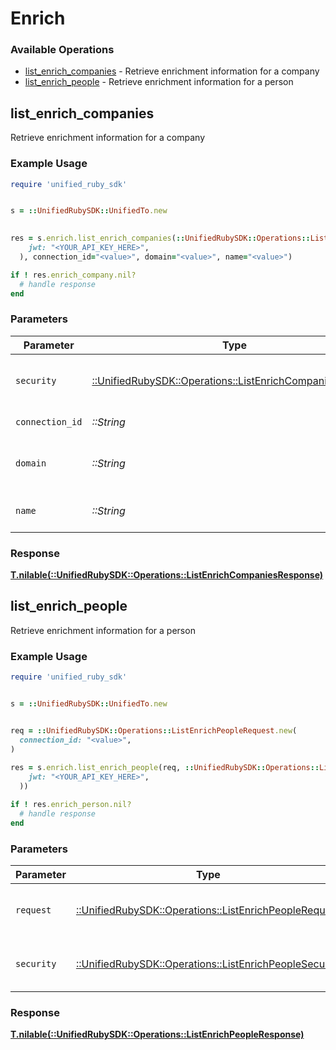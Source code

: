 # Enrich


### Available Operations

* [list_enrich_companies](#list_enrich_companies) - Retrieve enrichment information for a company
* [list_enrich_people](#list_enrich_people) - Retrieve enrichment information for a person

## list_enrich_companies

Retrieve enrichment information for a company

### Example Usage

```ruby
require 'unified_ruby_sdk'


s = ::UnifiedRubySDK::UnifiedTo.new

    
res = s.enrich.list_enrich_companies(::UnifiedRubySDK::Operations::ListEnrichCompaniesSecurity.new(
    jwt: "<YOUR_API_KEY_HERE>",
  ), connection_id="<value>", domain="<value>", name="<value>")

if ! res.enrich_company.nil?
  # handle response
end

```

### Parameters

| Parameter                                                                                                           | Type                                                                                                                | Required                                                                                                            | Description                                                                                                         |
| ------------------------------------------------------------------------------------------------------------------- | ------------------------------------------------------------------------------------------------------------------- | ------------------------------------------------------------------------------------------------------------------- | ------------------------------------------------------------------------------------------------------------------- |
| `security`                                                                                                          | [::UnifiedRubySDK::Operations::ListEnrichCompaniesSecurity](../../models/operations/listenrichcompaniessecurity.md) | :heavy_check_mark:                                                                                                  | The security requirements to use for the request.                                                                   |
| `connection_id`                                                                                                     | *::String*                                                                                                          | :heavy_check_mark:                                                                                                  | ID of the connection                                                                                                |
| `domain`                                                                                                            | *::String*                                                                                                          | :heavy_minus_sign:                                                                                                  | The domain of the company to search                                                                                 |
| `name`                                                                                                              | *::String*                                                                                                          | :heavy_minus_sign:                                                                                                  | The name of the company to search                                                                                   |


### Response

**[T.nilable(::UnifiedRubySDK::Operations::ListEnrichCompaniesResponse)](../../models/operations/listenrichcompaniesresponse.md)**


## list_enrich_people

Retrieve enrichment information for a person

### Example Usage

```ruby
require 'unified_ruby_sdk'


s = ::UnifiedRubySDK::UnifiedTo.new


req = ::UnifiedRubySDK::Operations::ListEnrichPeopleRequest.new(
  connection_id: "<value>",
)
    
res = s.enrich.list_enrich_people(req, ::UnifiedRubySDK::Operations::ListEnrichPeopleSecurity.new(
    jwt: "<YOUR_API_KEY_HERE>",
  ))

if ! res.enrich_person.nil?
  # handle response
end

```

### Parameters

| Parameter                                                                                                     | Type                                                                                                          | Required                                                                                                      | Description                                                                                                   |
| ------------------------------------------------------------------------------------------------------------- | ------------------------------------------------------------------------------------------------------------- | ------------------------------------------------------------------------------------------------------------- | ------------------------------------------------------------------------------------------------------------- |
| `request`                                                                                                     | [::UnifiedRubySDK::Operations::ListEnrichPeopleRequest](../../models/operations/listenrichpeoplerequest.md)   | :heavy_check_mark:                                                                                            | The request object to use for the request.                                                                    |
| `security`                                                                                                    | [::UnifiedRubySDK::Operations::ListEnrichPeopleSecurity](../../models/operations/listenrichpeoplesecurity.md) | :heavy_check_mark:                                                                                            | The security requirements to use for the request.                                                             |


### Response

**[T.nilable(::UnifiedRubySDK::Operations::ListEnrichPeopleResponse)](../../models/operations/listenrichpeopleresponse.md)**


